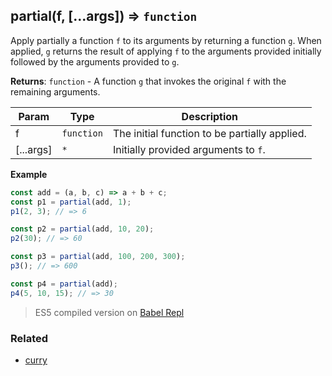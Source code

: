 ## partial(f, [...args]) => <code>function</code>

Apply partially a function `f` to its arguments by returning a function `g`.
When applied, `g` returns the result of applying `f` to the arguments provided initially followed by the arguments provided to `g`.

**Returns**: <code>function</code> - A function `g` that invokes the original `f` with the remaining arguments.

| Param | Type | Description |
| --- | --- | --- |
| f | <code>function</code> | The initial function to be partially applied. |
| [...args] | <code>\*</code> | Initially provided arguments to `f`. |

**Example**
```js
const add = (a, b, c) => a + b + c;
const p1 = partial(add, 1);
p1(2, 3); // => 6

const p2 = partial(add, 10, 20);
p2(30); // => 60

const p3 = partial(add, 100, 200, 300);
p3(); // => 600

const p4 = partial(add);
p4(5, 10, 15); // => 30
```

> ES5 compiled version on [Babel Repl](https://babeljs.io/repl#?browsers=&build=&builtIns=false&spec=false&loose=false&code_lz=PQKhCgAIUhBAHeAbAnpeBDATgFwJYZKqQaQBmArgHYDG-A9lZAAZnOQ72R44DOJWAOYUAtgFMqfSACM0WMTgpYqeKoJLlqdPIxaDmAOigwA6gAsJJREjxiAJgBo97eYuX8cFyPN4UkOSHoyK2QUVXVWdk4OL2xhcUl-eCx6ADc8O3tuFXxCYjJ6InoAdyzZGLEBeIkpZLSMrOjmfSNoY0gAAUwsDBFIAG9KWgYqAF9ySAAVL1UeAiRNYZ0maOlK7tyiNAxrWztWmC7sXoGQcYBtAyu43gBdSABJHPniOvTMuyrRGo8uSIPOq4lFR-IMtCNxrBFtpdM0omYMAFVKl6ABrMQeLz0LB4QSqQgsNiQYo8MwVbxiEQYWZqL4JPgAjpiAAevWQYmM7RojF4AQwdk-AF5IAAKDBOaROGgASkggoAfBoANQySAqmgAbi5PIC8AAjHL0NhNmKBU49dKtdB0HqRQAmJwAZktkGAwDlioAbJzrdyQbq7YaNvNTY5IHqAAxOO0Ry3teB2kWO2Ma13uhWQT0Rn0wP289COoPGkP8sORqOQGMV5Mp-OOkUut0ezMR7NtX069AAFiLuBLArj1vgXZFAFZzRW9aPG-nFcnjMBwHndcWCcKRWQnFcDDcAPoYWUZkXbvfSQ-KsjH65CXj7rfXwS3s9a8Aieh2PxiAws-DYqTC4NCC1IA&debug=false&forceAllTransforms=false&shippedProposals=false&circleciRepo=&evaluate=false&fileSize=false&timeTravel=false&sourceType=module&lineWrap=false&presets=env&prettier=false&targets=&version=7.7.1&externalPlugins=)

### Related

- [curry](https://github.com/georapbox/js-fp-utils/tree/master/curry)
